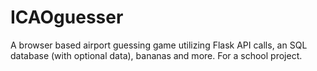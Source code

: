 # ICAOguesser
A browser based airport guessing game utilizing Flask API calls, an SQL database (with optional data), bananas and more.
For a school project.
